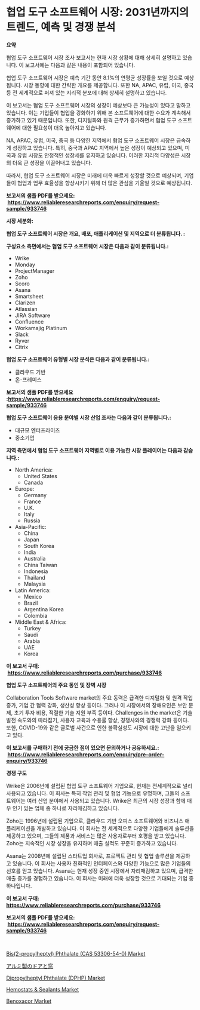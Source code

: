 <p><h1>협업 도구 소프트웨어 시장: 2031년까지의 트렌드, 예측 및 경쟁 분석</h1></p><p><strong>요약</strong></p>
<p><p>협업 도구 소프트웨어 시장 조사 보고서는 현재 시장 상황에 대해 상세히 설명하고 있습니다. 이 보고서에는 다음과 같은 내용이 포함되어 있습니다.</p><p>협업 도구 소프트웨어 시장은 예측 기간 동안 8.1%의 연평균 성장률을 보일 것으로 예상됩니다. 시장 동향에 대한 간략한 개요를 제공합니다. 또한 NA, APAC, 유럽, 미국, 중국 등 전 세계적으로 퍼져 있는 지리적 분포에 대해 상세히 설명하고 있습니다.</p><p>이 보고서는 협업 도구 소프트웨어 시장의 성장이 예상보다 큰 가능성이 있다고 말하고 있습니다. 이는 기업들이 협업을 강화하기 위해 본 소프트웨어에 대한 수요가 계속해서 증가하고 있기 때문입니다. 또한, 디지털화와 원격 근무가 증가하면서 협업 도구 소프트웨어에 대한 필요성이 더욱 높아지고 있습니다.</p><p>NA, APAC, 유럽, 미국, 중국 등 다양한 지역에서 협업 도구 소프트웨어 시장은 급속하게 성장하고 있습니다. 특히, 중국과 APAC 지역에서 높은 성장이 예상되고 있으며, 미국과 유럽 시장도 안정적인 성장세를 유지하고 있습니다. 이러한 지리적 다양성은 시장의 더욱 큰 성장을 이끌어내고 있습니다.</p><p>따라서, 협업 도구 소프트웨어 시장은 미래에 더욱 빠르게 성장할 것으로 예상되며, 기업들이 협업과 업무 효율성을 향상시키기 위해 더 많은 관심을 기울일 것으로 예상됩니다.</p></p>
<p><strong>보고서의 샘플 PDF를 받으세요: &nbsp;<a href="https://www.reliableresearchreports.com/enquiry/request-sample/933746">https://www.reliableresearchreports.com/enquiry/request-sample/933746</a></strong></p>
<p><strong>시장 세분화:</strong></p>
<p><strong> 협업 도구 소프트웨어 시장은 개요, 배포, 애플리케이션 및 지역으로 더 분류됩니다. :</strong></p>
<p><strong>구성요소 측면에서는 협업 도구 소프트웨어 시장은 다음과 같이 분류됩니다.:</strong></p>
<p><ul><li>Wrike</li><li>Monday</li><li>ProjectManager</li><li>Zoho</li><li>Scoro</li><li>Asana</li><li>Smartsheet</li><li>Clarizen</li><li>Atlassian</li><li>JIRA Software</li><li>Confluence</li><li>Workamajig Platinum</li><li>Slack</li><li>Ryver</li><li>Citrix</li></ul></p>
<p><strong> 협업 도구 소프트웨어 유형별 시장 분석은 다음과 같이 분류됩니다.:</strong></p>
<p><ul><li>클라우드 기반</li><li>온-프레미스</li></ul></p>
<p><strong>보고서의 샘플 PDF를 받으세요 :<a href="https://www.reliableresearchreports.com/enquiry/request-sample/933746">https://www.reliableresearchreports.com/enquiry/request-sample/933746</a></strong></p>
<p><strong> 협업 도구 소프트웨어 응용 분야별 시장 산업 조사는 다음과 같이 분류됩니다.:</strong></p>
<p><ul><li>대규모 엔터프라이즈</li><li>중소기업</li></ul></p>
<p><strong>지역 측면에서 협업 도구 소프트웨어 지역별로 이용 가능한 시장 플레이어는 다음과 같습니다.:</strong></p>
<p><ul>
    <li>
        North America:
        <ul>
            <li>United States</li>
            <li>Canada</li>
        </ul>
    </li>
    <li>
        Europe:
        <ul>
            <li>Germany</li>
            <li>France</li>
            <li>U.K.</li>
            <li>Italy</li>
            <li>Russia</li>
        </ul>
    </li>
    <li>
        Asia-Pacific:
        <ul>
            <li>China</li>
            <li>Japan</li>
            <li>South Korea</li>
            <li>India</li>
            <li>Australia</li>
            <li>China Taiwan</li>
            <li>Indonesia</li>
            <li>Thailand</li>
            <li>Malaysia</li>
        </ul>
    </li>
    <li>
        Latin America:
        <ul>
            <li>Mexico</li>
            <li>Brazil</li>
            <li>Argentina Korea</li>
            <li>Colombia</li>
        </ul>
    </li>
    <li>
        Middle East & Africa:
        <ul>
            <li>Turkey</li>
            <li>Saudi</li>
            <li>Arabia</li>
            <li>UAE</li>
            <li>Korea</li>
        </ul>
    </li>
    </ul></p>
<p><strong>이 보고서 구매: &nbsp;<a href="https://www.reliableresearchreports.com/purchase/933746">https://www.reliableresearchreports.com/purchase/933746</a></strong></p>
<p><strong>협업 도구 소프트웨어의 주요 동인 및 장벽 시장</strong></p>
<p><p>Collaboration Tools Software market의 주요 동력은 급격한 디지털화 및 원격 작업 증가, 기업 간 협력 강화, 생산성 향상 등이다. 그러나 이 시장에서의 장애요인은 보안 문제, 초기 투자 비용, 적절한 기술 지원 부족 등이다. Challenges in the market은 기술 발전 속도와의 따라잡기, 사용자 교육과 수용률 향상, 경쟁사와의 경쟁력 강화 등이다. 또한, COVID-19와 같은 글로벌 사건으로 인한 불확실성도 시장에 대한 고난을 일으키고 있다.</p></p>
<p><strong>이 보고서를 구매하기 전에 궁금한 점이 있으면 문의하거나 공유하세요.: &nbsp;<a href="https://www.reliableresearchreports.com/enquiry/pre-order-enquiry/933746">https://www.reliableresearchreports.com/enquiry/pre-order-enquiry/933746</a></strong></p>
<p><strong>경쟁 구도</strong></p>
<p><p>Wrike은 2006년에 설립된 협업 도구 소프트웨어 기업으로, 현재는 전세계적으로 널리 사용되고 있습니다. 이 회사는 특히 작업 관리 및 협업 기능으로 유명하며, 그들의 소프트웨어는 여러 산업 분야에서 사용되고 있습니다. Wrike은 최근의 시장 성장과 함께 매우 인기 있는 업체 중 하나로 자리매김하고 있습니다.</p><p>Zoho는 1996년에 설립된 기업으로, 클라우드 기반 오피스 소프트웨어와 비즈니스 애플리케이션을 개발하고 있습니다. 이 회사는 전 세계적으로 다양한 기업들에게 솔루션을 제공하고 있으며, 그들의 제품과 서비스는 많은 사용자로부터 호평을 받고 있습니다. Zoho는 지속적인 시장 성장을 유지하며 매출 실적도 꾸준히 증가하고 있습니다.</p><p>Asana는 2008년에 설립된 스타트업 회사로, 프로젝트 관리 및 협업 솔루션을 제공하고 있습니다. 이 회사는 사용자 친화적인 인터페이스와 다양한 기능으로 많은 기업들의 선호를 얻고 있습니다. Asana는 현재 성장 중인 시장에서 자리매김하고 있으며, 급격한 매출 증가를 경험하고 있습니다. 이 회사는 미래에 더욱 성장할 것으로 기대되는 기업 중 하나입니다.</p></p>
<p><strong>이 보고서 구매: &nbsp; <a href="https://www.reliableresearchreports.com/purchase/933746">https://www.reliableresearchreports.com/purchase/933746</a></strong></p>
<p><strong>보고서의 샘플 PDF를 받으세요: &nbsp;<a href="https://www.reliableresearchreports.com/enquiry/request-sample/933746">https://www.reliableresearchreports.com/enquiry/request-sample/933746</a></strong><strong></strong></p>
<p>&nbsp;</p>
<p><p><a href="https://issuu.com/reportprime-2/docs/bis2-propylheptyl-phthalate-cas-53306-54-0-market-">Bis(2-propylheptyl) Phthalate (CAS 53306-54-0) Market</a></p><p><a href="https://medium.com/@reyeshowell655/%E3%82%A2%E3%83%AB%E3%83%9F%E3%83%8B%E3%82%A6%E3%83%A0%E3%81%AE%E3%83%89%E3%82%A2%E3%81%A8%E7%AA%93%E3%81%AE%E5%B8%82%E5%A0%B4-2031%E5%B9%B4%E3%81%BE%E3%81%A7%E3%81%AE%E6%88%90%E5%8A%9F%E3%81%99%E3%82%8B%E3%83%93%E3%82%B8%E3%83%8D%E3%82%B9%E6%88%A6%E7%95%A5%E3%81%AE%E9%8D%B5-6f550f095ac0">アルミ製のドアと窓</a></p><p><a href="https://issuu.com/reportprime-2/docs/dipropylheptyl-phthalate-dphp-market-size-2030.ppt">Dipropylheptyl Phthalate (DPHP) Market</a></p><p><a href="https://github.com/vimar16th/Market-Research-Report-List-3/blob/main/hemostats-sealants-market.md">Hemostats & Sealants Market</a></p><p><a href="https://view.publitas.com/reportprime-1/global-benoxacor-market-size-and-market-trends-insights-and-projections-from-2024-to-2031/">Benoxacor Market</a></p></p>